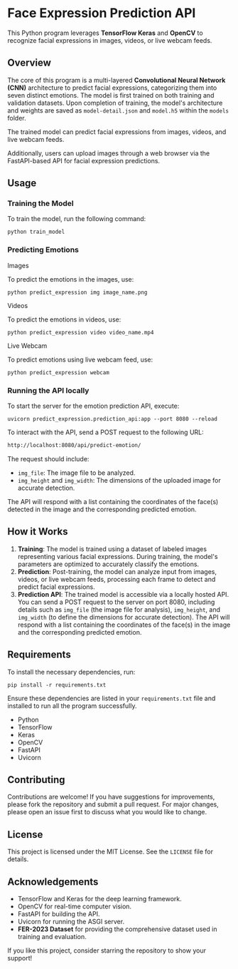 # Face Expression Prediction API

This Python program leverages **TensorFlow Keras** and **OpenCV** to recognize facial expressions in images, videos, or live webcam feeds.

## Overview

The core of this program is a multi-layered **Convolutional Neural Network (CNN)** architecture to predict facial expressions, categorizing them into seven distinct emotions. The model is first trained on both training and validation datasets. Upon completion of training, the model's architecture and weights are saved as `model-detail.json` and `model.h5` within the `models` folder.

The trained model can predict facial expressions from images, videos, and live webcam feeds.

Additionally, users can upload images through a web browser via the FastAPI-based API for facial expression predictions.

## Usage

### Training the Model

To train the model, run the following command:
```shell
python train_model 
```

### Predicting Emotions

Images

To predict the emotions in the images, use:
```shell
python predict_expression img image_name.png
```

Videos

To predict the emotions in videos, use:
```shell
python predict_expression video video_name.mp4
```

Live Webcam

To predict emotions using live webcam feed, use:
```shell
python predict_expression webcam
```

### Running the API locally

To start the server for the emotion prediction API, execute:
```shell
uvicorn predict_expression.prediction_api:app --port 8080 --reload
```

To interact with the API, send a POST request to the following URL:
```bash
http://localhost:8080/api/predict-emotion/
```

The request should include:

* `img_file`: The image file to be analyzed.
* `img_height` and `img_width`: The dimensions of the uploaded image for accurate detection.

The API will respond with a list containing the coordinates of the face(s) detected in the image and the corresponding predicted emotion.

## How it Works

1. **Training**: The model is trained using a dataset of labeled images representing various facial expressions. During training, the model's parameters are optimized to accurately classify the emotions.
2. **Prediction**: Post-training, the model can analyze input from images, videos, or live webcam feeds, processing each frame to detect and predict facial expressions.
3. **Prediction API**: The trained model is accessible via a locally hosted API. You can send a POST request to the server on port 8080, including details such as `img_file` (the image file for analysis), `img_height`, and `img_width` (to define the dimensions for accurate detection). The API will respond with a list containing the coordinates of the face(s) in the image and the corresponding predicted emotion.

## Requirements

To install the necessary dependencies, run:
```shell
pip install -r requirements.txt
```

Ensure these dependencies are listed in your `requirements.txt` file and installed to run all the program successfully.

* Python
* TensorFlow
* Keras
* OpenCV
* FastAPI
* Uvicorn

## Contributing

Contributions are welcome! If you have suggestions for improvements, please fork the repository and submit a pull request. For major changes, please open an issue first to discuss what you would like to change.

## License

This project is licensed under the MIT License. See the `LICENSE` file for details.

## Acknowledgements

* TensorFlow and Keras for the deep learning framework.
* OpenCV for real-time computer vision.
* FastAPI for building the API.
* Uvicorn for running the ASGI server.
* **FER-2023 Dataset** for providing the comprehensive dataset used in training and evaluation.

If you like this project, consider starring the repository to show your support!